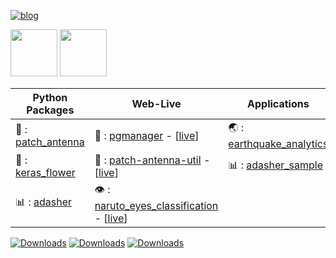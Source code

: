 [![blog](https://img.shields.io/badge/blog-live-GREEN?style=for-the-badge&logo=appveyor)](https://bhachauk.github.io)
<div><a href="https://www.tmforum.org/training-certification/certification-listing/"><img src="https://www.tmforum.org/wp-content/uploads/2020/06/AIDM-badge.png" width="75"/></a>
<a href="https://bhachauk.github.io/images/aws_ccp.png"><img src="https://images.credly.com/images/00634f82-b07f-4bbd-a6bb-53de397fc3a6/image.png" width="75"/></a></div>

|Python Packages|Web-Live|Applications|
|--|--|--|
|:satellite: : [patch_antenna](https://github.com/bhachauk/patch_antenna)|:diamond_shape_with_a_dot_inside: : [pgmanager](https://github.com/bhachauk/pgmanager) - [[live](https://bhachauk.github.io/pgmanager/)]|:earth_asia: : [earthquake_analytics](https://github.com/bhachauk/earthquake_analytics)|
|:hibiscus: : [keras_flower](https://github.com/bhachauk/keras_flower)|:satellite:  : [patch-antenna-util](https://github.com/bhachauk/patch-antenna-util) - [[live](https://bhachauk.github.io/patch-antenna-util)]|:bar_chart: : [adasher_sample](https://github.com/bhachauk/adasher/tree/main/sample)|
|:bar_chart: : [adasher](https://github.com/bhachauk/adasher)|:eye: : [naruto_eyes_classification](https://github.com/bhachauk/naruto_eyes_classification) - [[live](https://bhachauk.github.io/naruto_eyes_classification)]|

<!--![github langs](https://github-readme-stats.vercel.app/api/top-langs/?username=bhachauk&layout=compact&langs_count=10&show_icons=true&hide_border=true)
-->
<!--![sfsf](http://github-profile-summary-cards.vercel.app/api/cards/repos-per-language?username=bhachauk&theme=default)
-->
[![Downloads](https://static.pepy.tech/personalized-badge/patch-antenna?period=total&units=abbreviation&left_color=black&right_color=grey&left_text=patch_antenna)](https://pepy.tech/project/patch-antenna)  [![Downloads](https://static.pepy.tech/personalized-badge/keras-flower?period=total&units=abbreviation&left_color=black&right_color=grey&left_text=keras_flower)](https://pepy.tech/project/keras-flower)  [![Downloads](https://static.pepy.tech/personalized-badge/adasher?period=total&units=abbreviation&left_color=black&right_color=grey&left_text=adasher)](https://pepy.tech/project/adasher)

